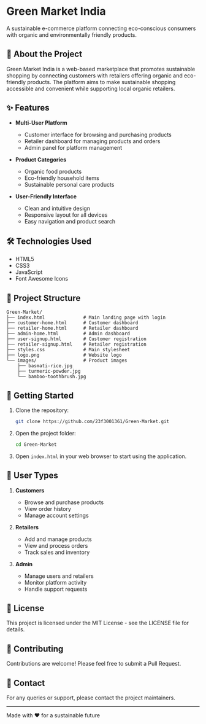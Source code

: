 # Green Market India

A sustainable e-commerce platform connecting eco-conscious consumers with organic and environmentally friendly products.

## 🌱 About the Project

Green Market India is a web-based marketplace that promotes sustainable shopping by connecting customers with retailers offering organic and eco-friendly products. The platform aims to make sustainable shopping accessible and convenient while supporting local organic retailers.

## ✨ Features

- **Multi-User Platform**
  - Customer interface for browsing and purchasing products
  - Retailer dashboard for managing products and orders
  - Admin panel for platform management

- **Product Categories**
  - Organic food products
  - Eco-friendly household items
  - Sustainable personal care products

- **User-Friendly Interface**
  - Clean and intuitive design
  - Responsive layout for all devices
  - Easy navigation and product search

## 🛠️ Technologies Used

- HTML5
- CSS3
- JavaScript
- Font Awesome Icons

## 📁 Project Structure

```
Green-Market/
├── index.html              # Main landing page with login
├── customer-home.html      # Customer dashboard
├── retailer-home.html      # Retailer dashboard
├── admin-home.html         # Admin dashboard
├── user-signup.html        # Customer registration
├── retailer-signup.html    # Retailer registration
├── styles.css              # Main stylesheet
├── logo.png                # Website logo
└── images/                 # Product images
    ├── basmati-rice.jpg
    ├── turmeric-powder.jpg
    └── bamboo-toothbrush.jpg
```

## 🚀 Getting Started

1. Clone the repository:
   ```bash
   git clone https://github.com/23f3001361/Green-Market.git
   ```

2. Open the project folder:
   ```bash
   cd Green-Market
   ```

3. Open `index.html` in your web browser to start using the application.

## 👥 User Types

1. **Customers**
   - Browse and purchase products
   - View order history
   - Manage account settings

2. **Retailers**
   - Add and manage products
   - View and process orders
   - Track sales and inventory

3. **Admin**
   - Manage users and retailers
   - Monitor platform activity
   - Handle support requests

## 📝 License

This project is licensed under the MIT License - see the LICENSE file for details.

## 🤝 Contributing

Contributions are welcome! Please feel free to submit a Pull Request.

## 📧 Contact

For any queries or support, please contact the project maintainers.

---

Made with ❤️ for a sustainable future 
